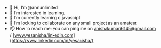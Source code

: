 - 👋 Hi, I’m @annunlimited
- 👀 I’m interested in learning.
- 🌱 I’m currently learning c,javascipt
- 💞️ I’m looking to collaborate on any small project as an amateur.
- 📫 How to reach me: you can ping me on anishakumari6145@gmail.com / [www.yesanisha/linkedin.com](https://www.linkedin.com/in/yesanisha/)

<!---
annunlimited/annunlimited is a ✨ special ✨ repository because its `README.md` (this file) appears on your GitHub profile.
You can click the Preview link to take a look at your changes.
--->
